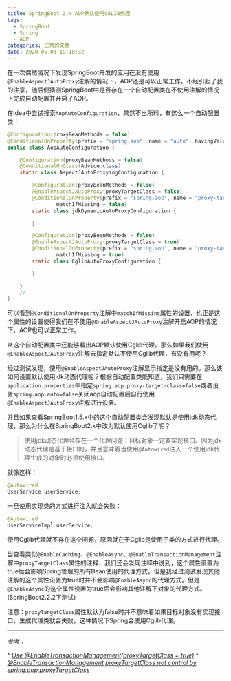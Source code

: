 ```yaml
---
title: SpringBoot 2.x AOP默认使用CGLIB代理
tags:
  - SpringBoot
  - Spring
  - AOP
categories: 正常的文章
date: 2020-05-03 19:18:32
---
```


在一次偶然情况下发现SpringBoot开发的应用在没有使用`@EnableAspectJAutoProxy`注解的情况下，AOP还是可以正常工作。不经引起了我的注意，随后便猜测SpringBoot中是否存在一个自动配置类在不使用注解的情况下完成自动配置并开启了AOP。

<!-- more -->

在Idea中尝试搜索`AopAutoConfiguration`，果然不出所料，有这么一个自动配置类：

```java
@Configuration(proxyBeanMethods = false)
@ConditionalOnProperty(prefix = "spring.aop", name = "auto", havingValue = "true", matchIfMissing = true)
public class AopAutoConfiguration {

    @Configuration(proxyBeanMethods = false)
    @ConditionalOnClass(Advice.class)
    static class AspectJAutoProxyingConfiguration {

        @Configuration(proxyBeanMethods = false)
        @EnableAspectJAutoProxy(proxyTargetClass = false)
        @ConditionalOnProperty(prefix = "spring.aop", name = "proxy-target-class", havingValue = "false",
                matchIfMissing = false)
        static class jdkDynamicAutoProxyConfiguration {

        }

        @Configuration(proxyBeanMethods = false)
        @EnableAspectJAutoProxy(proxyTargetClass = true)
        @ConditionalOnProperty(prefix = "spring.aop", name = "proxy-target-class", havingValue = "true",
                matchIfMissing = true)
        static class CglibAutoProxyConfiguration {

        }

    }
    // ...
}
```

可以看到`@ConditionalOnProperty`注解中`matchIfMissing`属性的设置，也正是这个属性的设置使得我们在不使用`@EnableAspectJAutoProxy`注解开启AOP的情况下，AOP也可以正常工作。

从这个自动配置类中还能够看出AOP默认使用Cglib代理。那么如果我们使用`@EnableAspectJAutoProxy`注解去指定默认不使用Cglib代理，有没有用呢？

经过测试发现，使用`@EnableAspectJAutoProxy`注解显示指定是没有用的。那么该如何设置默认使用jdk动态代理呢？根据自动配置类能知道，我们只需要在`application.properties`中指定`spring.aop.proxy-target-class=false`或者设置`spring.aop.auto=false`关闭aop自动配置后自行使用`@EnableAspectJAutoProxy`注解进行设置。

并且如果查看SpringBoot1.5.x中的这个自动配置类会发现默认是使用jdk动态代理，那么为什么在SpringBoot2.x中改为默认使用Cglib了呢？

> 使用jdk动态代理会存在一个代理问题：目标对象一定要实现接口。因为jdk动态代理是基于接口的，并且意味着当使用`@Autowired`注入一个使用jdk代理生成的对象时必须使用接口。

就像这样：

```java
@Autowired
UserService userService;    
```

一旦使用实现类的方式进行注入就会失败：

```java
@Autowired
UserServiceImpl userService;
```

使用Cglib代理就不存在这个问题，原因就在于Cglib是使用子类的方式进行代理。

当查看类似`@EnableCaching`、`@EnableAsync`、`@EnableTransactionManagement`注解中`proxyTargetClass`属性的注释，我们还会发现注释中说到，这个属性设置为true后会影响Spring管理的所有Bean使用的代理方式。但是我经过测试发现其他注解的这个属性设置为true时并不会影响`@EnableAsync`的代理方式。但是`@EnableAsync`的这个属性设置为true后会影响其他注解下对象的代理方式。(SpringBoot2.2.2下测试)

注意：`proxyTargetClass`属性默认为false时并不意味着如果目标对象没有实现接口，生成代理类就会失败，这种情况下Spring会使用Cglib代理。



---
*参考：*

^ [*Use @EnableTransactionManagement(proxyTargetClass = true)*](https://github.com/spring-projects/spring-boot/issues/5423)
^ [*@EnableTransactionManagement proxyTargetClass not control by spring.aop.proxyTargetClass*](https://github.com/spring-projects/spring-boot/issues/8434)
